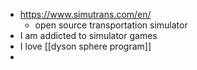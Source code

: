 - https://www.simutrans.com/en/
	- open source transportation simulator
- I am addicted to simulator games
- I love [[dyson sphere program]]
-